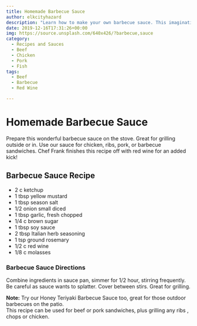 ```yaml
---
title: Homemade Barbecue Sauce
author: elkcityhazard
description: "Learn how to make your own barbecue sauce. This imaginative recipe uses red wine, and is easy to make."
date: 2019-12-16T17:31:26+00:00
img: https://source.unsplash.com/640x426/?barbecue,sauce
category:
  - Recipes and Sauces
  - Beef
  - Chicken
  - Pork
  - Fish
tags:
  - Beef
  - Barbecue
  - Red Wine

---
```

# Homemade Barbecue Sauce 

Prepare this wonderful barbecue sauce on the stove. Great for grilling outside or in. Use our sauce for chicken, ribs, pork, or barbecue sandwiches. Chef Frank finishes this recipe off with red wine for an added kick!

## Barbecue Sauce Recipe

  * 2 c ketchup
  * 1 tbsp yellow mustard
  * 1 tbsp season salt
  * 1/2 onion small diced
  * 1 tbsp garlic, fresh chopped
  * 1/4 c brown sugar
  * 1 tbsp soy sauce
  * 2 tbsp Italian herb seasoning
  * 1 tsp ground rosemary
  * 1/2 c red wine
  * 1/8 c molasses

### Barbecue Sauce Directions

Combine ingredients in sauce pan, simmer for 1/2 hour, stirring frequently. Be careful as sauce wants to splatter. Cover between stirs. Great for grilling.

**Note:** Try our Honey Teriyaki Barbecue Sauce too, great for those outdoor barbecues on the patio.  
This recipe can be used for beef or pork sandwiches, plus grilling any ribs , chops or chicken.